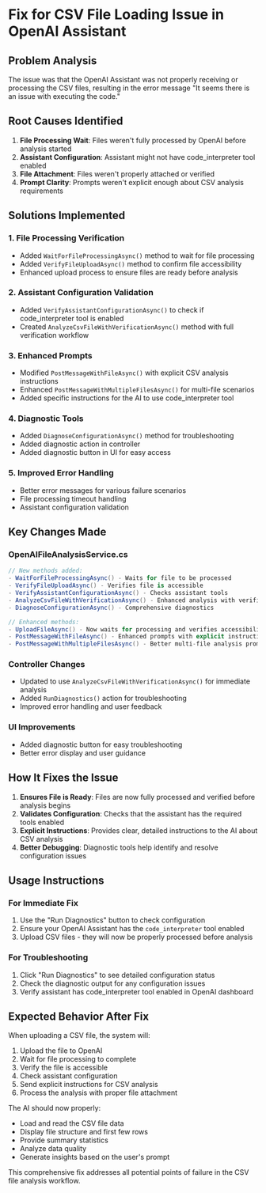 # Fix for CSV File Loading Issue in OpenAI Assistant

## Problem Analysis

The issue was that the OpenAI Assistant was not properly receiving or processing the CSV files, resulting in the error message "It seems there is an issue with executing the code."

## Root Causes Identified

1. **File Processing Wait**: Files weren't fully processed by OpenAI before analysis started
2. **Assistant Configuration**: Assistant might not have code_interpreter tool enabled
3. **File Attachment**: Files weren't properly attached or verified
4. **Prompt Clarity**: Prompts weren't explicit enough about CSV analysis requirements

## Solutions Implemented

### 1. File Processing Verification

- Added `WaitForFileProcessingAsync()` method to wait for file processing
- Added `VerifyFileUploadAsync()` method to confirm file accessibility
- Enhanced upload process to ensure files are ready before analysis

### 2. Assistant Configuration Validation

- Added `VerifyAssistantConfigurationAsync()` to check if code_interpreter tool is enabled
- Created `AnalyzeCsvFileWithVerificationAsync()` method with full verification workflow

### 3. Enhanced Prompts

- Modified `PostMessageWithFileAsync()` with explicit CSV analysis instructions
- Enhanced `PostMessageWithMultipleFilesAsync()` for multi-file scenarios
- Added specific instructions for the AI to use code_interpreter tool

### 4. Diagnostic Tools

- Added `DiagnoseConfigurationAsync()` method for troubleshooting
- Added diagnostic action in controller
- Added diagnostic button in UI for easy access

### 5. Improved Error Handling

- Better error messages for various failure scenarios
- File processing timeout handling
- Assistant configuration validation

## Key Changes Made

### OpenAIFileAnalysisService.cs

```csharp
// New methods added:
- WaitForFileProcessingAsync() - Waits for file to be processed
- VerifyFileUploadAsync() - Verifies file is accessible
- VerifyAssistantConfigurationAsync() - Checks assistant tools
- AnalyzeCsvFileWithVerificationAsync() - Enhanced analysis with verification
- DiagnoseConfigurationAsync() - Comprehensive diagnostics

// Enhanced methods:
- UploadFileAsync() - Now waits for processing and verifies accessibility
- PostMessageWithFileAsync() - Enhanced prompts with explicit instructions
- PostMessageWithMultipleFilesAsync() - Better multi-file analysis prompts
```

### Controller Changes

- Updated to use `AnalyzeCsvFileWithVerificationAsync()` for immediate analysis
- Added `RunDiagnostics()` action for troubleshooting
- Improved error handling and user feedback

### UI Improvements

- Added diagnostic button for easy troubleshooting
- Better error display and user guidance

## How It Fixes the Issue

1. **Ensures File is Ready**: Files are now fully processed and verified before analysis begins
2. **Validates Configuration**: Checks that the assistant has the required tools enabled
3. **Explicit Instructions**: Provides clear, detailed instructions to the AI about CSV analysis
4. **Better Debugging**: Diagnostic tools help identify and resolve configuration issues

## Usage Instructions

### For Immediate Fix

1. Use the "Run Diagnostics" button to check configuration
2. Ensure your OpenAI Assistant has the `code_interpreter` tool enabled
3. Upload CSV files - they will now be properly processed before analysis

### For Troubleshooting

1. Click "Run Diagnostics" to see detailed configuration status
2. Check the diagnostic output for any configuration issues
3. Verify assistant has code_interpreter tool enabled in OpenAI dashboard

## Expected Behavior After Fix

When uploading a CSV file, the system will:

1. Upload the file to OpenAI
2. Wait for file processing to complete
3. Verify the file is accessible
4. Check assistant configuration
5. Send explicit instructions for CSV analysis
6. Process the analysis with proper file attachment

The AI should now properly:

- Load and read the CSV file data
- Display file structure and first few rows
- Provide summary statistics
- Analyze data quality
- Generate insights based on the user's prompt

This comprehensive fix addresses all potential points of failure in the CSV file analysis workflow.
